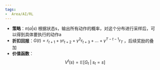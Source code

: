 ```yaml
---
tags:
-  Area/AI/RL
---
```


- **策略**：$\pi(a|s)$ 根据状态s，输出所有动作的概率，对这个分布进行采样后，可以得到具体要执行的动作a
- **折扣回报**：${G}(t)=r_{t+1}+\gamma r_{t+2}+\gamma^2 r_{t+3}+\dots+\gamma^{T-t-1}r_T$ ，后续奖励的叠加
- **价值函数**：$$V^t(s)=\mathbb{E}[G_t\;|\;s_t=s]$$